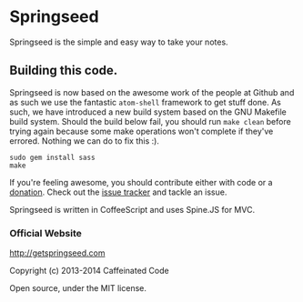 # Springseed

Springseed is the simple and easy way to take your notes.

## Building this code.
Springseed is now based on the awesome work of the people at Github and as such we use the fantastic `atom-shell` framework to get stuff done. As such, we have introduced a new build system based on the GNU Makefile build system. Should the build below fail, you should run `make clean` before trying again because some make operations won't complete if they've errored. Nothing we can do to fix this :).

    sudo gem install sass
    make

If you're feeling awesome, you should contribute either with code or a [donation](http://getspringseed.com/donate). Check out the [issue tracker](https://github.com/consindo/notes/issues) and tackle an issue.

Springseed is written in CoffeeScript and uses Spine.JS for MVC.

### Official Website

<http://getspringseed.com>

Copyright (c) 2013-2014 Caffeinated Code

Open source, under the MIT license.
